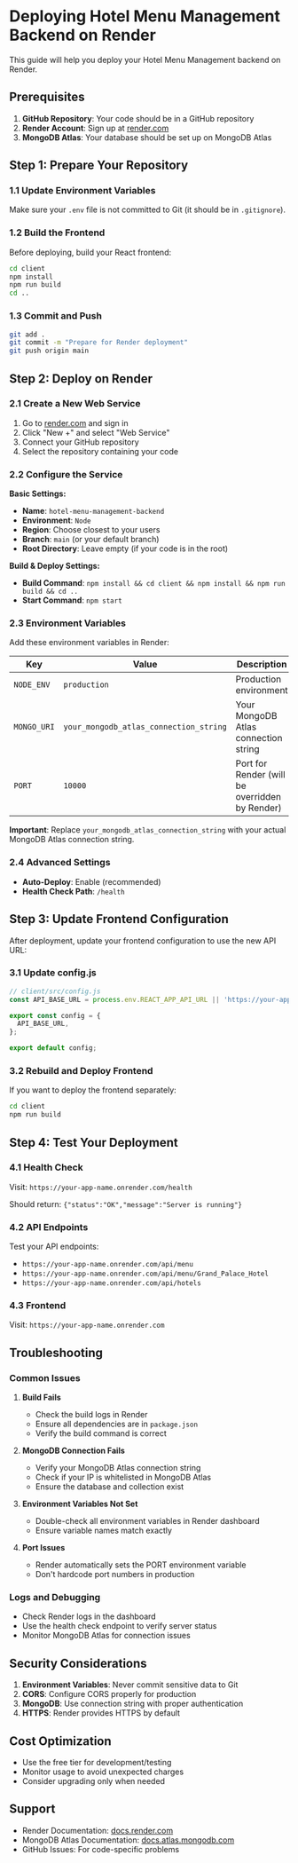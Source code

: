 # Deploying Hotel Menu Management Backend on Render

This guide will help you deploy your Hotel Menu Management backend on Render.

## Prerequisites

1. **GitHub Repository**: Your code should be in a GitHub repository
2. **Render Account**: Sign up at [render.com](https://render.com)
3. **MongoDB Atlas**: Your database should be set up on MongoDB Atlas

## Step 1: Prepare Your Repository

### 1.1 Update Environment Variables
Make sure your `.env` file is not committed to Git (it should be in `.gitignore`).

### 1.2 Build the Frontend
Before deploying, build your React frontend:

```bash
cd client
npm install
npm run build
cd ..
```

### 1.3 Commit and Push
```bash
git add .
git commit -m "Prepare for Render deployment"
git push origin main
```

## Step 2: Deploy on Render

### 2.1 Create a New Web Service

1. Go to [render.com](https://render.com) and sign in
2. Click "New +" and select "Web Service"
3. Connect your GitHub repository
4. Select the repository containing your code

### 2.2 Configure the Service

**Basic Settings:**
- **Name**: `hotel-menu-management-backend`
- **Environment**: `Node`
- **Region**: Choose closest to your users
- **Branch**: `main` (or your default branch)
- **Root Directory**: Leave empty (if your code is in the root)

**Build & Deploy Settings:**
- **Build Command**: `npm install && cd client && npm install && npm run build && cd ..`
- **Start Command**: `npm start`

### 2.3 Environment Variables

Add these environment variables in Render:

| Key | Value | Description |
|-----|-------|-------------|
| `NODE_ENV` | `production` | Production environment |
| `MONGO_URI` | `your_mongodb_atlas_connection_string` | Your MongoDB Atlas connection string |
| `PORT` | `10000` | Port for Render (will be overridden by Render) |

**Important**: Replace `your_mongodb_atlas_connection_string` with your actual MongoDB Atlas connection string.

### 2.4 Advanced Settings

- **Auto-Deploy**: Enable (recommended)
- **Health Check Path**: `/health`

## Step 3: Update Frontend Configuration

After deployment, update your frontend configuration to use the new API URL:

### 3.1 Update config.js

```javascript
// client/src/config.js
const API_BASE_URL = process.env.REACT_APP_API_URL || 'https://your-app-name.onrender.com';

export const config = {
  API_BASE_URL,
};

export default config;
```

### 3.2 Rebuild and Deploy Frontend

If you want to deploy the frontend separately:

```bash
cd client
npm run build
```

## Step 4: Test Your Deployment

### 4.1 Health Check
Visit: `https://your-app-name.onrender.com/health`

Should return: `{"status":"OK","message":"Server is running"}`

### 4.2 API Endpoints
Test your API endpoints:

- `https://your-app-name.onrender.com/api/menu`
- `https://your-app-name.onrender.com/api/menu/Grand_Palace_Hotel`
- `https://your-app-name.onrender.com/api/hotels`

### 4.3 Frontend
Visit: `https://your-app-name.onrender.com`

## Troubleshooting

### Common Issues

1. **Build Fails**
   - Check the build logs in Render
   - Ensure all dependencies are in `package.json`
   - Verify the build command is correct

2. **MongoDB Connection Fails**
   - Verify your MongoDB Atlas connection string
   - Check if your IP is whitelisted in MongoDB Atlas
   - Ensure the database and collection exist

3. **Environment Variables Not Set**
   - Double-check all environment variables in Render dashboard
   - Ensure variable names match exactly

4. **Port Issues**
   - Render automatically sets the PORT environment variable
   - Don't hardcode port numbers in production

### Logs and Debugging

- Check Render logs in the dashboard
- Use the health check endpoint to verify server status
- Monitor MongoDB Atlas for connection issues

## Security Considerations

1. **Environment Variables**: Never commit sensitive data to Git
2. **CORS**: Configure CORS properly for production
3. **MongoDB**: Use connection string with proper authentication
4. **HTTPS**: Render provides HTTPS by default

## Cost Optimization

- Use the free tier for development/testing
- Monitor usage to avoid unexpected charges
- Consider upgrading only when needed

## Support

- Render Documentation: [docs.render.com](https://docs.render.com)
- MongoDB Atlas Documentation: [docs.atlas.mongodb.com](https://docs.atlas.mongodb.com)
- GitHub Issues: For code-specific problems 